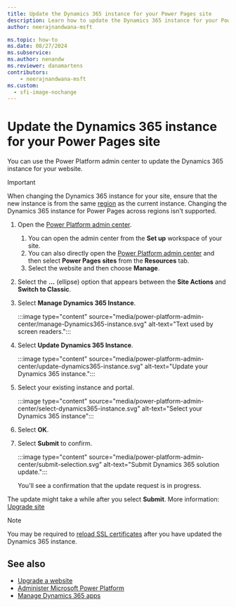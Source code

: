 ```yaml
---
title: Update the Dynamics 365 instance for your Power Pages site
description: Learn how to update the Dynamics 365 instance for your Power Pages site.
author: neerajnandwana-msft

ms.topic: how-to
ms.date: 08/27/2024
ms.subservice: 
ms.author: nenandw
ms.reviewer: danamartens
contributors:
    - neerajnandwana-msft
ms.custom:
  - sfi-image-nochange
---
```


# Update the Dynamics 365 instance for your Power Pages site

You can use the Power Platform admin center to update the Dynamics 365 instance for your website.

> [!IMPORTANT]
> When changing the Dynamics 365 instance for your site, ensure that the new instance is from the same [region](/power-platform/admin/regions-overview) as the current instance. Changing the Dynamics 365 instance for Power Pages across regions isn't supported.

1. Open the [Power Platform admin center](admin-overview.md).
    1. You can open the admin center from the **Set up** workspace of your site.
    1. You can also directly open the [Power Platform admin center](https://aks.ms/ppac) and then select **Power Pages sites** from the **Resources** tab.
    1. Select the website and then choose **Manage**.

1. Select the **...** (ellipse) option that appears between the **Site Actions** and **Switch to Classic**.

1. Select **Manage Dynamics 365 Instance**.

    :::image type="content" source="media/power-platform-admin-center/manage-Dynamics365-instance.svg" alt-text="Text used by screen readers.":::

1. Select **Update Dynamics 365 Instance**.

    :::image type="content" source="media/power-platform-admin-center/update-dynamics365-instance.svg" alt-text="Update your Dynamics 365 instance.":::

1. Select your existing instance and portal.

    :::image type="content" source="media/power-platform-admin-center/select-dynamics365-instance.svg" alt-text="Select your Dynamics 365 instance":::

1. Select **OK**.

1. Select **Submit** to confirm.

    :::image type="content" source="media/power-platform-admin-center/submit-selection.svg" alt-text="Submit Dynamics 365 solution update.":::

    You'll see a confirmation that the update request is in progress.

The update might take a while after you select **Submit**. More information: [Upgrade site](upgrade-site.md)

> [!NOTE]
> You may be required to [reload SSL certificates](/power-apps/maker/portals/admin/manage-ssl-certificates) after you have updated the Dynamics 365 instance.

## See also

- [Upgrade a website](upgrade-site.md) 
- [Administer Microsoft Power Platform](/power-platform/admin/admin-documentation) 
- [Manage Dynamics 365 apps](/power-platform/admin/manage-apps)
